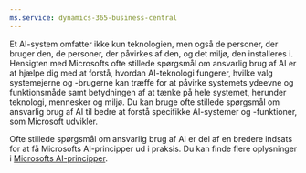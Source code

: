```yaml
---
ms.service: dynamics-365-business-central
---
```

Et AI-system omfatter ikke kun teknologien, men også de personer, der bruger den, de personer, der påvirkes af den, og det miljø, den installeres i. Hensigten med Microsofts ofte stillede spørgsmål om ansvarlig brug af AI er at hjælpe dig med at forstå, hvordan AI-teknologi fungerer, hvilke valg systemejerne og -brugerne kan træffe for at påvirke systemets ydeevne og funktionsmåde samt betydningen af at tænke på hele systemet, herunder teknologi, mennesker og miljø. Du kan bruge ofte stillede spørgsmål om ansvarlig brug af AI til bedre at forstå specifikke AI-systemer og -funktioner, som Microsoft udvikler.

Ofte stillede spørgsmål om ansvarlig brug af AI er del af en bredere indsats for at få Microsofts AI-principper ud i praksis. Du kan finde flere oplysninger i [Microsofts AI-principper](https://www.microsoft.com/ai/responsible-ai).
